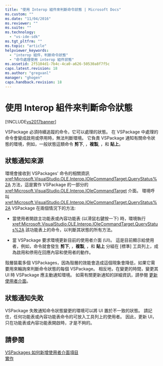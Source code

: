 ```yaml
---
title: "使用 Interop 組件來判斷命令狀態 | Microsoft Docs"
ms.custom: ""
ms.date: "11/04/2016"
ms.reviewer: ""
ms.suite: ""
ms.technology: 
  - "vs-ide-sdk"
ms.tgt_pltfrm: ""
ms.topic: "article"
helpviewer_keywords: 
  - "interop 組件，判斷命令狀態"
  - "命令處理使用 interop 組件狀態"
ms.assetid: 2f5104d1-7b4c-4ca0-a626-50530a8f7f5c
caps.latest.revision: 18
ms.author: "gregvanl"
manager: "ghogen"
caps.handback.revision: 18
---
```

# 使用 Interop 組件來判斷命令狀態
[!INCLUDE[vs2017banner](../../code-quality/includes/vs2017banner.md)]

VSPackage 必須持續追蹤的命令，它可以處理的狀態。 在 VSPackage 中處理的命令會變成啟用或停用時，無法判斷環境。 它負責 VSPackage 通知有關命令狀態的環境，例如，一般狀態這類命令 **剪下**, ，**複製**, ，和 **貼上**。  
  
## 狀態通知來源  
 環境會接收到 VSPackages' 命令的相關資訊 <xref:Microsoft.VisualStudio.OLE.Interop.IOleCommandTarget.QueryStatus%2A> 方法，這是實作 VSPackage 的一部分的 <xref:Microsoft.VisualStudio.OLE.Interop.IOleCommandTarget> 介面。 環境呼叫 <xref:Microsoft.VisualStudio.OLE.Interop.IOleCommandTarget.QueryStatus%2A> VSPackage 在兩個情況下的方法:  
  
-   當使用者開啟主功能表或內容功能表 \(以滑鼠右鍵按一下\) 時，環境執行 <xref:Microsoft.VisualStudio.OLE.Interop.IOleCommandTarget.QueryStatus%2A> 該功能表上的命令，以判斷其狀態的所有方法。  
  
-   當 VSPackage 要求環境更新目前的使用者介面 \(UI\)。 這是目前顯示給使用者，例如，命令就會發生 **剪下**, ，**複製**, ，和 **貼上** 分組在 \[標準\] 工具列上，成為啟用和停用在回應內容和使用者的動作。  
  
 殼層裝載多個 VSPackages，因為殼層的效能會造成這個現象會降低，如果它需要用來輪詢來判斷命令狀態的每個 VSPackage。 相反地，在變更的時間，變更其 UI 時 VSPackage 應主動通知環境。 如需有關更新通知的詳細資訊，請參閱 [更新使用者介面](../../extensibility/updating-the-user-interface.md)。  
  
## 狀態通知失敗  
 VSPackage 失敗通知命令狀態變更的環境可以將 UI 置於不一致的狀態。 請記住，任何功能表或內容功能表命令的可放入工具列上的使用者。 因此，更新 UI，只在功能表或內容功能表開啟時，才是不夠的。  
  
## 請參閱  
 [VSPackages 如何新增使用者介面項目](../../extensibility/internals/how-vspackages-add-user-interface-elements.md)   
 [實作](../../extensibility/internals/command-implementation.md)